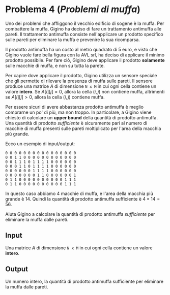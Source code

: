 # Problema 4 (*Problemi di muffa*)
Uno dei problemi che affliggono il vecchio edificio di sogene è la muffa.
Per combattere la muffa, Gigino ha deciso di fare un trattamento antimuffa alle pareti.
Il trattamento antimuffa consiste nell'applicare un prodotto specifico sulle pareti per eliminare la muffa e prevenire la sua ricomparsa.

Il prodotto antimuffa ha un costo al metro quadrato di 5 euro, e visto che Gigino vuole fare bella figura con la AVL srl, ha deciso di applicare il minimo prodotto possibile.
Per fare ciò, Gigino deve applicare il prodotto **solamente** sulle macchie di muffa, e non su tutta la parete.

Per capire dove applicare il prodotto, Gigino utilizza un sensore speciale che gli permette di rilevare la presenza di muffa sulle pareti.
Il sensore produce una matrice $A$ di dimensione `N x M` in cui ogni cella contiene un valore **intero**.
Se $A[i][j] = 0$, allora la cella $(i, j)$ non contiene muffa, altrimenti se $A[i][j] > 0$, allora la cella $(i, j)$ contiene muffa.

Per essere sicuri di avere abbastanza prodotto antimuffa è meglio comprarne un po' di più, ma non troppo.
In particolare, a Gigino viene chiesto di calcolare un **upper bound** della quantità di prodotto antimuffa.
Una quantità di prodotto *sufficiente* è sicuramente pari al numero di macchie di muffa presenti sulle pareti moltiplicato per l'area della macchia più grande.

Ecco un esempio di input/output:

```
0 0 0 0 0 0 0 0 0 0 0 0 0 0 0 0
0 0 1 1 0 0 0 0 0 0 0 0 0 0 0 0
0 0 1 1 1 0 1 1 1 1 0 0 0 0 0 0
0 0 0 1 1 0 1 1 1 1 0 0 0 0 0 0
0 0 0 0 0 0 1 1 1 1 0 0 0 0 0 0
0 0 0 0 0 0 0 1 1 0 0 0 0 0 0 1
0 1 1 0 0 0 0 0 0 0 0 0 0 1 1 1
0 1 1 0 0 0 0 0 0 0 0 0 0 1 1 1
```

In questo caso abbiamo 4 macchie di muffa, e l'area della macchia più grande è 14.
Quindi la quantità di prodotto antimuffa sufficiente è $4 \times 14 = 56$.

Aiuta Gigino a calcolare la quantità di prodotto antimuffa *sufficiente* per eliminare la muffa dalle pareti.

## Input
Una matrice $A$ di dimensione `N x M` in cui ogni cella contiene un valore **intero**.

## Output
Un numero intero, la quantità di prodotto antimuffa sufficiente per eliminare la muffa dalle pareti.

